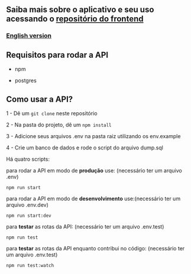 ## Saiba mais sobre o aplicativo e seu uso acessando o [repositório do frontend](https://github.com/patricia270/MetamorfoseTrans-frontend)

### [English version](./README.md)

## Requisitos para rodar a API

* npm

* postgres

## Como usar a API?

1 -  Dê um ```git clone``` neste repositório

2 - Na pasta do projeto, dê um ```npm install```

3 - Adicione seus arquivos .env na pasta raiz utilizando os env.example

4 - Crie um banco de dados e rode o script do arquivo dump.sql

Há quatro scripts:

para rodar a API em modo de <strong>produção</strong> use: (necessário ter um arquivo .env)

```npm run start```

para rodar a API em modo de <strong>desenvolvimento</strong> use:(necessário ter um arquivo .env.dev)

```npm run start:dev```

para <strong>testar</strong> as rotas da API: (necessário ter um arquivo .env.test)

```npm run test```

para <strong>testar</strong> as rotas da API enquanto contribui no código: (necessário ter um arquivo .env.test)

```npm run test:watch```
